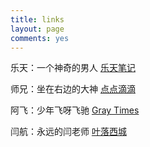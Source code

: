```yaml
---
title: links
layout: page
comments: yes
---
```



乐天：一个神奇的男人 [乐天笔记](http://letiantian.me)

师兄：坐在右边的大神 [点点滴滴](http://www.darlingfive.com)

阿飞：少年飞呀飞驰   [Gray Times](http://kangkona.github.io)

闫航：永远的闫老师   [叶落西城](http://www.urbem.org)
